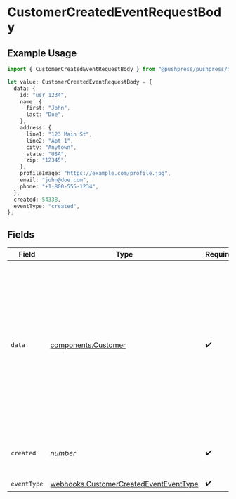 # CustomerCreatedEventRequestBody

## Example Usage

```typescript
import { CustomerCreatedEventRequestBody } from "@pushpress/pushpress/models/webhooks";

let value: CustomerCreatedEventRequestBody = {
  data: {
    id: "usr_1234",
    name: {
      first: "John",
      last: "Doe",
    },
    address: {
      line1: "123 Main St",
      line2: "Apt 1",
      city: "Anytown",
      state: "USA",
      zip: "12345",
    },
    profileImage: "https://example.com/profile.jpg",
    email: "john@doe.com",
    phone: "+1-800-555-1234",
  },
  created: 54338,
  eventType: "created",
};
```

## Fields

| Field                                                                                                                                                                                                                                                                                | Type                                                                                                                                                                                                                                                                                 | Required                                                                                                                                                                                                                                                                             | Description                                                                                                                                                                                                                                                                          | Example                                                                                                                                                                                                                                                                              |
| ------------------------------------------------------------------------------------------------------------------------------------------------------------------------------------------------------------------------------------------------------------------------------------ | ------------------------------------------------------------------------------------------------------------------------------------------------------------------------------------------------------------------------------------------------------------------------------------ | ------------------------------------------------------------------------------------------------------------------------------------------------------------------------------------------------------------------------------------------------------------------------------------ | ------------------------------------------------------------------------------------------------------------------------------------------------------------------------------------------------------------------------------------------------------------------------------------ | ------------------------------------------------------------------------------------------------------------------------------------------------------------------------------------------------------------------------------------------------------------------------------------ |
| `data`                                                                                                                                                                                                                                                                               | [components.Customer](../../models/components/customer.md)                                                                                                                                                                                                                           | :heavy_check_mark:                                                                                                                                                                                                                                                                   | Schema representing a customer, former customer or lead served by Company                                                                                                                                                                                                            | {<br/>"id": "usr_1234",<br/>"name": {<br/>"first": "John",<br/>"last": "Doe"<br/>},<br/>"address": {<br/>"line1": "123 Main St",<br/>"line2": "Apt 1",<br/>"city": "Anytown",<br/>"state": "USA",<br/>"zip": "12345"<br/>},<br/>"email": "john@doe.com",<br/>"profileImage": "https://example.com/profile.jpg",<br/>"phone": "+1-800-555-1234"<br/>} |
| `created`                                                                                                                                                                                                                                                                            | *number*                                                                                                                                                                                                                                                                             | :heavy_check_mark:                                                                                                                                                                                                                                                                   | Unix timestamp of the creation event                                                                                                                                                                                                                                                 |                                                                                                                                                                                                                                                                                      |
| `eventType`                                                                                                                                                                                                                                                                          | [webhooks.CustomerCreatedEventEventType](../../models/webhooks/customercreatedeventeventtype.md)                                                                                                                                                                                     | :heavy_check_mark:                                                                                                                                                                                                                                                                   | N/A                                                                                                                                                                                                                                                                                  |                                                                                                                                                                                                                                                                                      |
